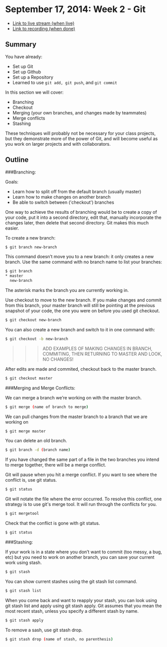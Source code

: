 # September 17, 2014: Week 2 - Git 

* [Link to live stream (when live)]()
* [Link to recording (when done)]()

## Summary
You have already:

- Set up Git
- Set up Github
- Set up a Repository
- Learned to use `git add, git push`, and `git commit`

In this section we will cover:

- Branching
- Checkout
- Merging (your own branches, and changes made by teammates)
- Merge conflicts
- Stashing

These techniques will probably not be necessary for your class projects, but they demonstrate more of the power of Git, and will become useful as you work on larger projects and with collaborators.

## Outline
###Branching:

Goals: 
- Learn how to split off from the default branch (usually master)
- Learn how to make changes on another branch
- Be able to switch between ('checkout') branches 

One way to achieve the results of branching would be to create a copy of your code, put it into a second directory, edit that, manually incorporate the changes later, then delete that second directory. Git makes this much easier.

To create a new branch:

```bash
$ git branch new-branch
```

This command doesn’t move you to a new branch: it only creates a new branch. Use the same command with no branch name to list your branches:

```bash
$ git branch
* master
  new-branch
```

The asterisk marks the branch you are currently working in.

Use checkout to move to the new branch. If you make changes and commit from this branch, your master branch will still be pointing at the previous snapshot of your code, the one you were on before you used git checkout.

```bash
$ git checkout new-branch
```

You can also create a new branch and switch to it in one command with:

```bash
$ git checkout -b new-branch
```

>>>ADD EXAMPLES OF MAKING CHANGES IN BRANCH, COMMITING, THEN RETURNING TO MASTER AND LOOK, NO CHANGES!

After edits are made and commited, checkout back to the master branch.

```bash
$ git checkout master
```

###Merging and Merge Conflicts:

We can merge a branch we’re working on with the master branch.

```bash
$ git merge (name of branch to merge)
```

We can pull changes from the master branch to a branch that we are working on

```bash
$ git merge master
```

You can delete an old branch.

```bash
$ git branch -d (branch name)
```

If you have changed the same part of a file in the two branches you intend to merge together, there will be a merge conflict. 

Git will pause when you hit a merge conflict. If you want to see where the conflict is, use git status.

```bash
$ git status
```

Git will notate the file where the error occurred. 
To resolve this conflict, one strategy is to use git's merge tool. It will run through the conflicts for you.

```bash
$ git mergetool
```

Check that the conflict is gone with git status.
```bash
$ git status
```

###Stashing:

If your work is in a state where you don’t want to commit (too messy, a bug, etc) but you need to work on another branch, you can save your current work using stash.

```bash
$ git stash
```

You can show current stashes using the git stash list command.

```bash
$ git stash list
```

When you come back and want to reapply your stash, you can look using git stash list and apply using git stash apply. Git assumes that you mean the most recent stash, unless you specify a different stash by name.

```bash
$ git stash apply
```

To remove a sash, use git stash drop.

```bash
$ git stash drop (name of stash, no parenthesis)
```

